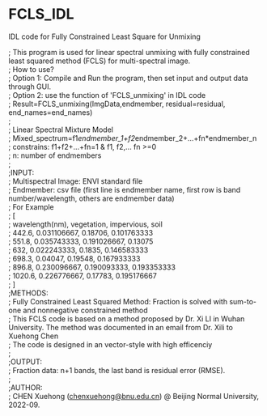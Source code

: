 # FCLS_IDL  
IDL code for Fully Constrained Least Square for Unmixing  
  
; This program is used for linear spectral unmixing with fully constrained least squared method (FCLS) for multi-spectral image.  
; How to use?   
;  Option 1: Compile and Run the program, then set input and output data through GUI.   
;  Option 2: use the function of 'FCLS_unmixing' in IDL code  
;      Result=FCLS_unmixing(ImgData,endmember, residual=residual, end_names=end_names)  
;  
; Linear Spectral Mixture Model  
;      Mixed_spectrum=f1*endmember_1+f2*endmember_2+...+fn*endmember_n  
;      constrains: f1+f2+...+fn=1 & f1, f2,... fn >=0  
;      n: number of endmembers  
;  
;INPUT:  
; Multispectral Image: ENVI standard file  
; Endmember: csv file (first line is endmember name, first row is band number/wavelength, others are endmember data)  
;      For Example  
;      [  
;         wavelength(nm), vegetation,  impervious,  soil  
;             442.6, 0.031106667, 0.18706, 0.101763333  
;             551.8, 0.035743333, 0.191026667, 0.13075  
;             632, 0.022243333, 0.1835,  0.146583333  
;             698.3, 0.04047, 0.19548, 0.167933333  
;             896.8, 0.230096667, 0.190093333, 0.193353333  
;             1020.6,  0.226776667, 0.17783, 0.195176667  
;       ]  
;METHODS:  
;  Fully Constrained Least Squared Method: Fraction is solved with sum-to-one and nonnegative constrained method  
;  This FCLS code is based on a method proposed by Dr. Xi LI in Wuhan University. The method was documented in an email from Dr. Xili to Xuehong Chen  
;  The code is designed in an vector-style with high efficenciy     
;    
;OUTPUT:  
; Fraction data: n+1 bands, the last band is residual error (RMSE).  
;  
;AUTHOR:  
; CHEN Xuehong (chenxuehong@bnu.edu.cn) @ Beijing Normal University, 2022-09.  
